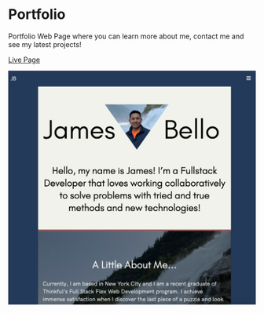 # Portfolio

Portfolio Web Page where you can learn more about me, contact me and see my latest projects!

[Live Page](https://jamesfbello.github.io/Portfolio/)

![Portfolio Screenshot](/images/Portfolio-Screenshot.png)
